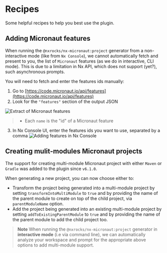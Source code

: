 # Recipes

Some helpful recipes to help you best use the plugin.

## Adding Micronaut features

When running the `@nxrocks/nx-micronaut:project` generator from a non-interactive mode (like from `Nx Console`), we cannot automatically fetch and present to you, the list
of `Micronaut` features (as we do in interactive, CLI mode). This is due to a limitation in Nx API, which does not support (yet?), such asynchronous prompts.

You will need to fetch and enter the features ids manually:

1. Go to [https://code.micronaut.io/api/features](https://code.micronaut.io/api/features)
2. Look for the `"features"` section of the  output JSON

![Extract of Micronaut features](images/micronaut-features-list.png)

> * Each `name` is the "id" of a Micronaut feature

3. In Nx Console UI, enter the features ids you want to use, separated by a comma
![Adding features in Nx Console](images/nx-console-add-features.png)

## Creating mulit-modules Micronaut projects

The support for creating multi-module Micronaut project with either `Maven` or `Gradle` was added to the plugin since `v6.1.0`.

When generating a new project, you can now choose either to:

* Transform the project being generated into a multi-module project by setting `transformIntoMultiModule` to `true` and by providing the name of the parent module to create on top of the child project, via `parentModuleName` option.
* Add the project being generated into an existing multi-module project by setting `addToExistingParentModule` to `true` and by providing the name of the parent module to add the child project too.

> **Note** When running the `@nxrocks/nx-micronaut:project` generator in **interactive mode** (i.e via command line),
> we can automatically analyze your workspace and prompt for the appropriate above options to add multi-module support.
